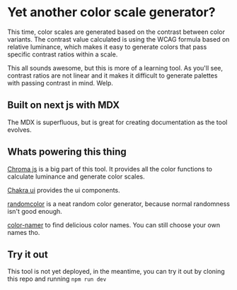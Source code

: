 # Yet another color scale generator?

This time, color scales are generated based on the contrast between color variants. The contrast value calculated is using the WCAG formula based on relative luminance, which makes it easy to generate colors that pass specific contrast ratios within a scale.

This all sounds awesome, but this is more of a learning tool. As you'll see, contrast ratios are not linear and it makes it difficult to generate palettes with passing contrast in mind. Welp.

## Built on next js with MDX

The MDX is superfluous, but is great for creating documentation as the tool evolves.

## Whats powering this thing

[Chroma js](https://gka.github.io/chroma.js) is a big part of this tool. It provides all the color functions to calculate luminance and generate color scales.

[Chakra ui](https://next.chakra-ui.com/) provides the ui components.

[randomcolor](https://github.com/davidmerfield/randomColor) is a neat random color generator, because normal randomness isn't good enough.

[color-namer](https://github.com/colorjs/color-namer) to find delicious color names. You can still choose your own names tho.

## Try it out

This tool is not yet deployed, in the meantime, you can try it out by cloning this repo and running `npm run dev`
